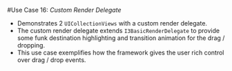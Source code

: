 #Use Case 16: _Custom Render Delegate_

- Demonstrates 2 `UICollectionViews` with a custom render delegate.
- The custom render delegate extends `I3BasicRenderDelegate` to provide some funk destination highlighting and transition animation for the drag / dropping.
- This use case exemplifies how the framework gives the user rich control over drag / drop events.
